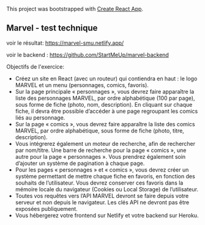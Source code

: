 This project was bootstrapped with [Create React App](https://github.com/facebook/create-react-app).

## Marvel - test technique

voir le résultat: https://marvel-smu.netlify.app/

voir le backend : https://github.com/StartMeUp/marvel-backend

Objectifs de l'exercice:
- Créez un site en React (avec un routeur) qui contiendra en haut : le logo MARVEL et un menu (personnages, comics, favoris).
- Sur la page principale « personnages », vous devrez faire apparaître la liste des personnages MARVEL, par ordre alphabétique (100 par page), sous forme de fiche (photo, nom, description). En cliquant sur chaque fiche, il devra être possible d’accéder à une page regroupant les comics liés au personnage.
- Sur la page « comics », vous devrez faire apparaître la liste des comics MARVEL, par ordre alphabétique, sous forme de fiche (photo, titre, description).
- Vous intégrerez également un moteur de recherche, afin de rechercher par nom/titre. Une barre de recherche pour la page « comics », une autre pour la page « personnages ». Vous prendrez également soin d’ajouter un système de pagination à chaque page.
- Pour les pages « personnages » et « comics », vous devrez créer un système permettant de mettre chaque fiche en favoris, en fonction des souhaits de l’utilisateur. Vous devrez conserver ces favoris dans la mémoire locale du navigateur (Cookies ou Local Storage) de l’utilisateur.
- Toutes vos requêtes vers l’API MARVEL devront se faire depuis votre serveur et non depuis le navigateur. Les clés API ne devront pas être exposées publiquement.
- Vous hébergerez votre frontend sur Netlify et votre backend sur Heroku.
